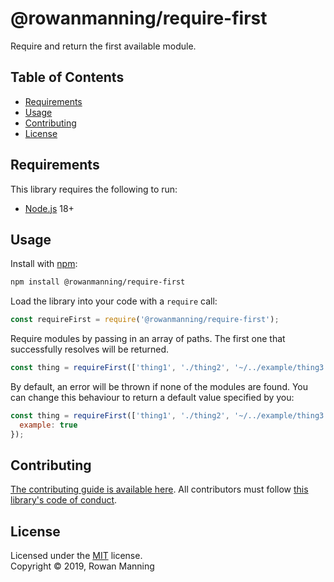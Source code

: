 
# @rowanmanning/require-first

Require and return the first available module.


## Table of Contents

  * [Requirements](#requirements)
  * [Usage](#usage)
  * [Contributing](#contributing)
  * [License](#license)


## Requirements

This library requires the following to run:

  * [Node.js](https://nodejs.org/) 18+


## Usage

Install with [npm](https://www.npmjs.com/):

```sh
npm install @rowanmanning/require-first
```

Load the library into your code with a `require` call:

```js
const requireFirst = require('@rowanmanning/require-first');
```

Require modules by passing in an array of paths. The first one that successfully resolves will be returned.

```js
const thing = requireFirst(['thing1', './thing2', '~/../example/thing3']);
```

By default, an error will be thrown if none of the modules are found. You can change this behaviour to return a default value specified by you:

```js
const thing = requireFirst(['thing1', './thing2', '~/../example/thing3'], {
  example: true
});
```


## Contributing

[The contributing guide is available here](docs/contributing.md). All contributors must follow [this library's code of conduct](docs/code_of_conduct.md).


## License

Licensed under the [MIT](LICENSE) license.<br/>
Copyright &copy; 2019, Rowan Manning

